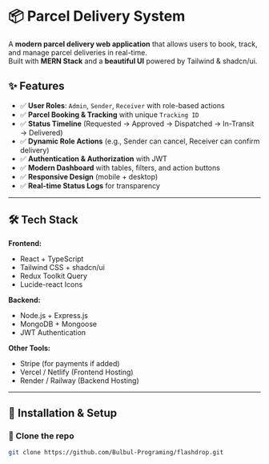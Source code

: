 # 📦 Parcel Delivery System  

A **modern parcel delivery web application** that allows users to book, track, and manage parcel deliveries in real-time.  
Built with **MERN Stack** and a **beautiful UI** powered by Tailwind & shadcn/ui.  


## ✨ Features  

- ✅ **User Roles**: `Admin`, `Sender`, `Receiver` with role-based actions  
- ✅ **Parcel Booking & Tracking** with unique `Tracking ID`  
- ✅ **Status Timeline** (Requested → Approved → Dispatched → In-Transit → Delivered)  
- ✅ **Dynamic Role Actions** (e.g., Sender can cancel, Receiver can confirm delivery)  
- ✅ **Authentication & Authorization** with JWT  
- ✅ **Modern Dashboard** with tables, filters, and action buttons  
- ✅ **Responsive Design** (mobile + desktop)  
- ✅ **Real-time Status Logs** for transparency  

---

## 🛠️ Tech Stack  

**Frontend:**  
- React + TypeScript  
- Tailwind CSS + shadcn/ui  
- Redux Toolkit Query  
- Lucide-react Icons  

**Backend:**  
- Node.js + Express.js  
- MongoDB + Mongoose  
- JWT Authentication  

**Other Tools:**  
- Stripe (for payments if added)  
- Vercel / Netlify (Frontend Hosting)  
- Render / Railway (Backend Hosting)  

---

## 🚀 Installation & Setup  

### 🔹 Clone the repo
```bash
git clone https://github.com/Bulbul-Programing/flashdrop.git
